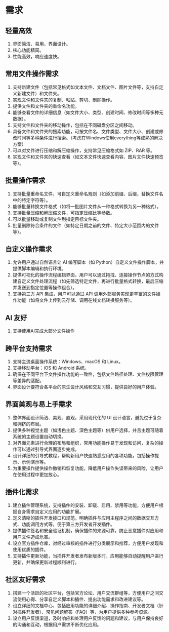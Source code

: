 # 需求

## 轻量高效

1. 界面简洁、易用，界面设计。
2. 核心功能精简。
3. 性能高效，响应速度快。

## 常用文件操作需求

1. 支持新建文件（包括常见格式如文本文件、文档文件、图片文件等，支持自定义新建文件）和文件夹。
2. 实现文件和文件夹的复制、粘贴、剪切、删除操作。
3. 提供文件和文件夹的重命名功能。
4. 能够查看文件的详细信息（如文件大小、类型、创建时间、修改时间等多种元数据）。
5. 支持文件和文件夹的移动操作，包括在不同磁盘分区之间移动。
6. 具备文件和文件夹的搜索功能，可按文件名、文件类型、文件大小、创建或修改时间等多种条件进行搜索。（考虑在Windows使用everything等成熟的解决方案）
7. 可以对文件进行压缩和解压缩操作，支持常见压缩格式如 ZIP、RAR 等。
8. 实现文件和文件夹的快速查看（如文本文件快速查看内容、图片文件快速预览等）。

## 批量操作需求

1. 支持批量重命名文件，可自定义重命名规则（如添加前缀、后缀，替换文件名中的特定字符等）。
2. 能够批量转换文件格式（如将一批图片文件从一种格式转换为另一种格式）。
3. 支持批量压缩和解压缩文件，可指定压缩比等参数。
4. 可以批量移动或复制文件到指定目标文件夹。
5. 批量删除符合条件的文件（如特定日期之前的文件、特定大小范围内的文件等）。

## 自定义操作需求

1. 允许用户通过自然语言让 AI 编写脚本（如 Python）自定义文件操作脚本，并提供脚本编辑和执行环境。
2. 提供可视化的操作流程编辑界面，用户可以通过拖拽、连接操作节点的方式构建自定义文件处理流程（如先筛选特定文件，再进行批量格式转换，最后压缩并发送到指定位置等操作组合）。
3. 支持第三方 API 集成，用户可以通过 API 调用外部服务实现更丰富的文件操作功能（如将文件上传到云存储、调用在线文档转换服务等）。

## AI 友好

1. 支持使用AI完成大部分文件操作

## 跨平台支持需求

1. 支持主流桌面操作系统：Windows、macOS 和 Linux。
2. 支持移动平台：iOS 和 Android 系统。
3. 确保在不同平台下文件操作功能的一致性，包括文件路径处理、文件权限管理等差异的适配。
4. 界面设计要符合各平台的原生设计风格和交互习惯，提供良好的用户体验。

## 界面美观与易上手需求

1. 整体界面设计简洁、美观、直观，采用现代化的 UI 设计语言，避免过于复杂和拥挤的布局。
2. 提供多种视觉主题（如浅色主题、深色主题等）供用户选择，并且主题可随着系统的主题设置自动切换。
3. 对界面元素进行合理的布局和组织，常用功能操作易于发现和访问，复杂的操作可以通过引导式界面逐步完成。
4. 设计详细的引导式教程，帮助新用户快速熟悉应用的各项功能，包括操作提示、示例演示等。
5. 为重要操作提供操作撤销和恢复功能，降低用户操作失误带来的风险，让用户在使用过程中更加放心。

## 插件化需求

1. 建立插件管理系统，支持插件的安装、卸载、启用、禁用等功能，方便用户根据自身需求自定义应用的功能扩展。
2. 定义清晰的插件开发接口和规范，明确插件与应用主程序之间的数据交互方式、功能调用方式等，便于第三方开发者开发插件。
3. 提供插件签名和安全验证机制，确保插件的来源可靠，防止恶意插件对应用和用户文件造成危害。
4. 设立官方插件仓库，对经过审核的插件进行分类展示和推荐，方便用户发现和使用优质的插件。
5. 支持插件更新功能，当插件开发者发布新版本时，应用能够自动提醒用户进行更新，并确保更新过程顺利进行。

## 社区友好需求

1. 搭建一个活跃的社区平台，包括官方论坛、用户交流群组等，方便用户之间交流使用心得、分享自定义脚本和插件、提出功能需求和改进建议等。
2. 设立详细的文档中心，包括应用功能的详细介绍、操作指南、开发者文档（针对插件开发者）、常见问题解答（FAQ）等，为用户提供多种参考资源。
3. 设立用户反馈渠道，及时响应和处理用户反馈的问题和建议，与用户保持良好的沟通和互动，根据用户需求不断优化应用。
